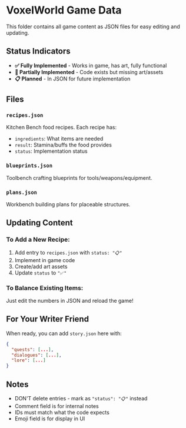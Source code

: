 # VoxelWorld Game Data

This folder contains all game content as JSON files for easy editing and updating.

## Status Indicators

- **✅ Fully Implemented** - Works in game, has art, fully functional
- **🚧 Partially Implemented** - Code exists but missing art/assets
- **📋 Planned** - In JSON for future implementation

## Files

### `recipes.json`
Kitchen Bench food recipes. Each recipe has:
- `ingredients`: What items are needed
- `result`: Stamina/buffs the food provides
- `status`: Implementation status

### `blueprints.json`
Toolbench crafting blueprints for tools/weapons/equipment.

### `plans.json`
Workbench building plans for placeable structures.

## Updating Content

### To Add a New Recipe:
1. Add entry to `recipes.json` with `status: "📋"`
2. Implement in game code
3. Create/add art assets
4. Update `status` to `"✅"`

### To Balance Existing Items:
Just edit the numbers in JSON and reload the game!

## For Your Writer Friend

When ready, you can add `story.json` here with:
```json
{
  "quests": [...],
  "dialogues": [...],
  "lore": [...]
}
```

## Notes

- DON'T delete entries - mark as `"status": "📋"` instead
- Comment field is for internal notes
- IDs must match what the code expects
- Emoji field is for display in UI
